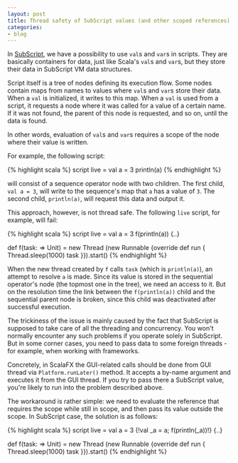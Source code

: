 ```yaml
---
layout: post
title: Thread safety of SubScript values (and other scoped references)
categories:
- blog
---
```


In [SubScript](https://github.com/scala-subscript/subscript), we have a possibility to use `val`s and `var`s in scripts. They are basically containers for data, just like Scala's `val`s and `var`s, but they store their data in SubScript VM data structures.

Script itself is a tree of nodes defining its execution flow. Some nodes contain maps from names to values where `val`s and `var`s store their data. When a `val` is initialized, it writes to this map. When a `val` is used from a script, it requests a node where it was called for a value of a certain name. If it was not found, the parent of this node is requested, and so on, until the data is found.

In other words, evaluation of `val`s and `var`s requires a scope of the node where their value is written.

For example, the following script:

{% highlight scala %}
script live =
  val a = 3
  println(a)
{% endhighlight %}

will consist of a sequence operator node with two children. The first child, `val a = 3`, will write to the sequence's map that `a` has a value of `3`. The second child, `println(a)`, will request this data and output it.

This approach, however, is not thread safe. The following `live` script, for example, will fail:

{% highlight scala %}
script live =
  val a = 3
  f(println(a))
  {..}

def f(task: => Unit) = new Thread (new Runnable {override def run {
  Thread.sleep(1000)
  task
}}).start()
{% endhighlight %}

When the new thread created by `f` calls `task` (which is `println(a)`), an attempt to resolve `a` is made. Since its value is stored in the sequential operator's node (the topmost one in the tree), we need an access to it. But on the resolution time the link between the `f(println(a))` child and the sequential parent node is broken, since this child was deactivated after successful execution.

The trickiness of the issue is mainly caused by the fact that SubScript is supposed to take care of all the threading and concurrency. You won't normally encounter any such problems if you operate solely in SubScript. But in some corner cases, you need to pass data to some foreign threads - for example, when working with frameworks.

Concretely, in ScalaFX the GUI-related calls should be done from GUI thread via `Platform.runLater()` method. It accepts a by-name argument and executes it from the GUI thread. If you try to pass there a SubScript value, you're likely to run into the problem described above.

The workaround is rather simple: we need to evaluate the reference that requires the scope while still in scope, and then pass its value outside the scope. In SubScript case, the solution is as follows:

{% highlight scala %}
script live =
    val a = 3
    {!val _a = a; f(println(_a))!}
    {..}

def f(task: => Unit) = new Thread (new Runnable {override def run {
  Thread.sleep(1000)
  task
}}).start()
{% endhighlight %}